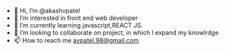 - 👋 Hi, I’m @akashvpatel
- 👀 I’m interested in front end web developer
- 🌱 I’m currently learning javascript,REACT JS.
- 💞️ I’m looking to collaborate on project, in which I expand my knowlrdge
- 📫 How to reach me avpatel.98@gmail.com

<!---
akashvpatel/akashvpatel is a ✨ special ✨ repository because its `README.md` (this file) appears on your GitHub profile.
You can click the Preview link to take a look at your changes.
---
